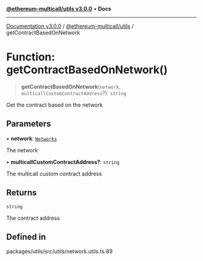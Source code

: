 [**@ethereum-multicall/utils v3.0.0**](../README.md) • **Docs**

***

[Documentation v3.0.0](../../../packages.md) / [@ethereum-multicall/utils](../README.md) / getContractBasedOnNetwork

# Function: getContractBasedOnNetwork()

> **getContractBasedOnNetwork**(`network`, `multicallCustomContractAddress`?): `string`

Get the contract based on the network

## Parameters

• **network**: [`Networks`](../enumerations/Networks.md)

The network

• **multicallCustomContractAddress?**: `string`

The multicall custom contract address

## Returns

`string`

The contract address

## Defined in

packages/utils/src/utils/network.utils.ts:89
